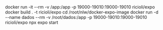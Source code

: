 docker run -it --rm -v /app:/app -p 19000-19010:19000-19010 ricioli/expo
docker build . -t ricioli/expo
cd /root/nlw/docker-expo-image
docker run -d --name dados --rm -v /root/dados:/app -p 19000-19010:19000-19010 ricioli/expo npx expo start
